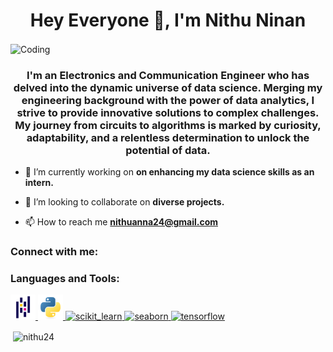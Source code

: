 <h1 align="center">Hey Everyone 👋, I'm Nithu Ninan </h1>
<img align="center" alt="Coding" width="900" height="300" src="https://github.com/nithu24/nithu24/blob/main/gif_new.gif">
<h3 align="center">I'm an Electronics and Communication Engineer who has delved into the dynamic universe of data science. Merging my engineering background with the power of data analytics, I strive to provide innovative solutions to complex challenges. My journey from circuits to algorithms is marked by curiosity, adaptability, and a relentless determination to unlock the potential of data.</h3>

- 🔭 I’m currently working on **on enhancing my data science skills as an intern.**

- 👯 I’m looking to collaborate on **diverse projects.**

- 📫 How to reach me **nithuanna24@gmail.com**

<h3 align="left">Connect with me:</h3>
<p align="left">
</p>

<h3 align="left">Languages and Tools:</h3>
<p align="left"> <a href="https://pandas.pydata.org/" target="_blank" rel="noreferrer"> <img src="https://raw.githubusercontent.com/devicons/devicon/2ae2a900d2f041da66e950e4d48052658d850630/icons/pandas/pandas-original.svg" alt="pandas" width="40" height="40"/> </a> <a href="https://www.python.org" target="_blank" rel="noreferrer"> <img src="https://raw.githubusercontent.com/devicons/devicon/master/icons/python/python-original.svg" alt="python" width="40" height="40"/> </a> <a href="https://scikit-learn.org/" target="_blank" rel="noreferrer"> <img src="https://upload.wikimedia.org/wikipedia/commons/0/05/Scikit_learn_logo_small.svg" alt="scikit_learn" width="40" height="40"/> </a> <a href="https://seaborn.pydata.org/" target="_blank" rel="noreferrer"> <img src="https://seaborn.pydata.org/_images/logo-mark-lightbg.svg" alt="seaborn" width="40" height="40"/> </a> <a href="https://www.tensorflow.org" target="_blank" rel="noreferrer"> <img src="https://www.vectorlogo.zone/logos/tensorflow/tensorflow-icon.svg" alt="tensorflow" width="40" height="40"/> </a> </p>

<p>&nbsp;<img align="center" src="https://github-readme-stats.vercel.app/api?username=nithu24&show_icons=true&locale=en" alt="nithu24" /></p>


<!--

**nithu24/nithu24** is a ✨ _special_ ✨ repository because its `README.md` (this file) appears on your GitHub profile.

Here are some ideas to get you started:


- 🤔 I’m looking for help with ...
- 💬 Ask me about ...
- 📫 How to reach me: ...
- 😄 Pronouns: ...
- ⚡ Fun fact: ...
-->
